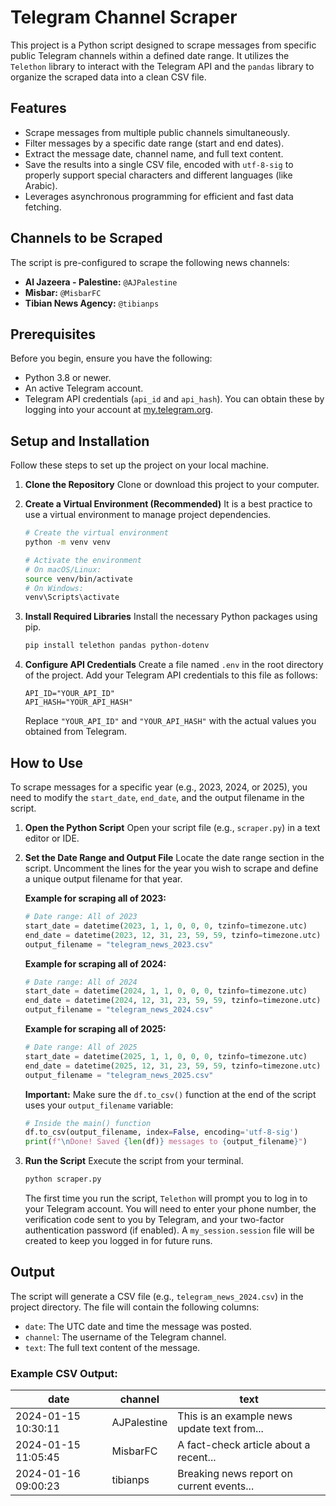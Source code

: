 # Telegram Channel Scraper

This project is a Python script designed to scrape messages from specific public Telegram channels within a defined date range. It utilizes the `Telethon` library to interact with the Telegram API and the `pandas` library to organize the scraped data into a clean CSV file.

## Features

-   Scrape messages from multiple public channels simultaneously.
-   Filter messages by a specific date range (start and end dates).
-   Extract the message date, channel name, and full text content.
-   Save the results into a single CSV file, encoded with `utf-8-sig` to properly support special characters and different languages (like Arabic).
-   Leverages asynchronous programming for efficient and fast data fetching.

## Channels to be Scraped

The script is pre-configured to scrape the following news channels:

-   **Al Jazeera - Palestine:** `@AJPalestine`
-   **Misbar:** `@MisbarFC`
-   **Tibian News Agency:** `@tibianps`

## Prerequisites

Before you begin, ensure you have the following:

-   Python 3.8 or newer.
-   An active Telegram account.
-   Telegram API credentials (`api_id` and `api_hash`). You can obtain these by logging into your account at [my.telegram.org](https://my.telegram.org).

## Setup and Installation

Follow these steps to set up the project on your local machine.

1.  **Clone the Repository**
    Clone or download this project to your computer.

2.  **Create a Virtual Environment (Recommended)**
    It is a best practice to use a virtual environment to manage project dependencies.

    ```bash
    # Create the virtual environment
    python -m venv venv

    # Activate the environment
    # On macOS/Linux:
    source venv/bin/activate
    # On Windows:
    venv\Scripts\activate
    ```

3.  **Install Required Libraries**
    Install the necessary Python packages using pip.

    ```bash
    pip install telethon pandas python-dotenv
    ```

4.  **Configure API Credentials**
    Create a file named `.env` in the root directory of the project. Add your Telegram API credentials to this file as follows:

    ```dotenv
    API_ID="YOUR_API_ID"
    API_HASH="YOUR_API_HASH"
    ```
    Replace `"YOUR_API_ID"` and `"YOUR_API_HASH"` with the actual values you obtained from Telegram.

## How to Use

To scrape messages for a specific year (e.g., 2023, 2024, or 2025), you need to modify the `start_date`, `end_date`, and the output filename in the script.

1.  **Open the Python Script**
    Open your script file (e.g., `scraper.py`) in a text editor or IDE.

2.  **Set the Date Range and Output File**
    Locate the date range section in the script. Uncomment the lines for the year you wish to scrape and define a unique output filename for that year.

    **Example for scraping all of 2023:**
    ```python
    # Date range: All of 2023
    start_date = datetime(2023, 1, 1, 0, 0, 0, tzinfo=timezone.utc)
    end_date = datetime(2023, 12, 31, 23, 59, 59, tzinfo=timezone.utc)
    output_filename = "telegram_news_2023.csv"
    ```

    **Example for scraping all of 2024:**
    ```python
    # Date range: All of 2024
    start_date = datetime(2024, 1, 1, 0, 0, 0, tzinfo=timezone.utc)
    end_date = datetime(2024, 12, 31, 23, 59, 59, tzinfo=timezone.utc)
    output_filename = "telegram_news_2024.csv"
    ```

    **Example for scraping all of 2025:**
    ```python
    # Date range: All of 2025
    start_date = datetime(2025, 1, 1, 0, 0, 0, tzinfo=timezone.utc)
    end_date = datetime(2025, 12, 31, 23, 59, 59, tzinfo=timezone.utc)
    output_filename = "telegram_news_2025.csv"
    ```
    **Important:** Make sure the `df.to_csv()` function at the end of the script uses your `output_filename` variable:
    ```python
    # Inside the main() function
    df.to_csv(output_filename, index=False, encoding='utf-8-sig')
    print(f"\nDone! Saved {len(df)} messages to {output_filename}")
    ```

3.  **Run the Script**
    Execute the script from your terminal.

    ```bash
    python scraper.py
    ```
    The first time you run the script, `Telethon` will prompt you to log in to your Telegram account. You will need to enter your phone number, the verification code sent to you by Telegram, and your two-factor authentication password (if enabled). A `my_session.session` file will be created to keep you logged in for future runs.

## Output

The script will generate a CSV file (e.g., `telegram_news_2024.csv`) in the project directory. The file will contain the following columns:

-   `date`: The UTC date and time the message was posted.
-   `channel`: The username of the Telegram channel.
-   `text`: The full text content of the message.

### Example CSV Output:

| date                | channel     | text                                        |
| ------------------- | ----------- | ------------------------------------------- |
| 2024-01-15 10:30:11 | AJPalestine | This is an example news update text from... |
| 2024-01-15 11:05:45 | MisbarFC    | A fact-check article about a recent...      |
| 2024-01-16 09:00:23 | tibianps    | Breaking news report on current events...   |

